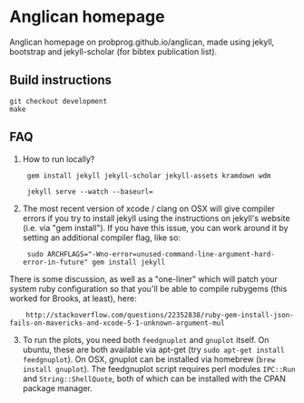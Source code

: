 Anglican homepage
=================

Anglican homepage on probprog.github.io/anglican, made using jekyll, bootstrap and jekyll-scholar (for bibtex publication list).

Build instructions
------------------

    git checkout development
    make


FAQ
---

1. How to run locally?

        gem install jekyll jekyll-scholar jekyll-assets kramdown wdm

        jekyll serve --watch --baseurl=

2. The most recent version of xcode / clang on OSX will give compiler errors if you try to install jekyll using the instructions on jekyll's website (i.e. via "gem install").
If you have this issue, you can work around it by setting an additional compiler flag, like so:
        
        sudo ARCHFLAGS="-Wno-error=unused-command-line-argument-hard-error-in-future" gem install jekyll
There is some discussion, as well as a "one-liner" which will patch your system ruby configuration so that you'll be able to compile rubygems (this worked for Brooks, at least), here:

        http://stackoverflow.com/questions/22352838/ruby-gem-install-json-fails-on-mavericks-and-xcode-5-1-unknown-argument-mul


3. To run the plots, you need both `feedgnuplot` and `gnuplot` itself. On ubuntu, these are both available via apt-get (try `sudo apt-get install feedgnuplot`).
On OSX, gnuplot can be installed via homebrew (`brew install gnuplot`).
The feedgnuplot script requires perl modules `IPC::Run` and `String::ShellQuote`, both of which can be installed with the CPAN package manager.
